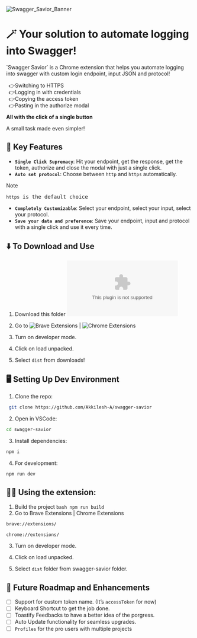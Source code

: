 ![Swagger_Savior_Banner](https://github.com/user-attachments/assets/ad44524a-db6e-469d-af40-1d069aaad732)

<h1>🪄 Your solution to automate logging into Swagger!</h1>
<p>`Swagger Savior` is a Chrome extension that helps you automate logging into swagger with custom login endpoint, input JSON and protocol!</p>
<ul style="list-style-type: '&#128073;';">
    <li>Switching to HTTPS</li>
    <li>Logging in with credentials</li>
    <li>Copying the access token</li>
    <li>Pasting in the authorize modal</li>
</ul>
<p><strong>All with the click of a single button</strong></p>
<p>A small task made even simpler! </p>

## 🌟 Key Features

- **`Single Click Supremacy`**: Hit your endpoint, get the response, get the token, authorize and close  the modal with just a single click.
- **`Auto set protocol`**: Choose between `http` and `https` automatically.
> [!NOTE]
> <samp> `https` is the default choice</samp>
> 
- **`Completely Customizable`**: Select your endpoint, select your input, select your protocol.
- **`Save your data and preference`**: Save your endpoint, input and protocol with a single click and use it every time.

## ⬇️ To Download and Use

1. Download this folder ![Swagger_Savior](https://github.com/Akkilesh-A/swagger-savior/blob/main/dist.zip)

2. Go to ![Brave Extensions](brave://extensions/) | ![Chrome Extensions](chrome://extensions/)

3. Turn on developer mode.

4. Click on load unpacked.

5. Select `dist` from downloads!

## 🖥️ Setting Up Dev Environment

1. Clone the repo:
```bash
 git clone https://github.com/Akkilesh-A/swagger-savior 
 ```

2. Open in VSCode:
```bash
cd swagger-savior
``` 

3. Install dependencies:
```bash
npm i
```

4. For development:
```bash
npm run dev
```

## 🦸‍♂️ Using the extension:

1. Build the project
        ```bash
        npm run build
        ```
2. Go to 
Brave Extensions | Chrome Extensions
```bash
brave://extensions/
```
```bash
chrome://extensions/
```

3. Turn on developer mode.

4. Click on load unpacked. 

5. Select `dist` folder from swagger-savior folder.


## 🔮 Future Roadmap and Enhancements

- [ ]  Support for custom token name. (It’s `accessToken` for now)
- [ ]  Keyboard Shortcut to get the job done.
- [ ]  Toastify Feedbacks to have a better idea of the porgress.
- [ ]  Auto Update functionality for seamless upgrades.
- [ ]  `Profiles` for the pro users with multiple projects
